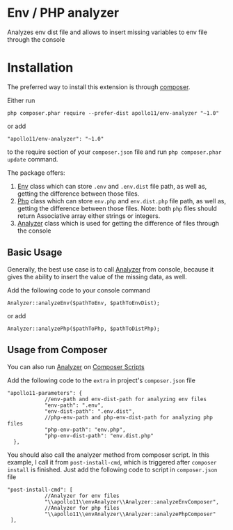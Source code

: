 # Env / PHP analyzer
Analyzes env dist file and allows to insert missing variables to env file through the console
# Installation
The preferred way to install this extension is through [composer](http://getcomposer.org/download/).

Either run

```
php composer.phar require --prefer-dist apollo11/env-analyzer "~1.0"
```

or add

```
"apollo11/env-analyzer": "~1.0"
```

to the require section of your `composer.json` file and run `php composer.phar update` command.


The package offers:

1. [Env](https://github.com/apolloeleven/env-analyzer/blob/master/Env.php) class which can store `.env` and `.env.dist` file path, as well as, getting the difference between those files.
2. [Php](https://github.com/apolloeleven/env-analyzer/blob/master/Php.php) class which can store `env.php` and `env.dist.php` file path, as well as, getting the difference between those files. Note: both `php` files should return Associative array either strings or integers.  
3. [Analyzer](https://github.com/apolloeleven/env-analyzer/blob/master/Analyzer.php) class which is used for getting the difference of files through the console

Basic Usage
-----
Generally, the best use case is to call [Analyzer](https://github.com/apolloeleven/env-analyzer/blob/master/Analyzer.php) from console, because it gives the ability to insert the value of the missing data, as well.

Add the following code to your console command

```
Analyzer::analyzeEnv($pathToEnv, $pathToEnvDist);
```

or add

```
Analyzer::analyzePhp($pathToPhp, $pathToDistPhp);
```

Usage from Composer
-----

You can also run [Analyzer](https://github.com/apolloeleven/env-analyzer/blob/master/Analyzer.php) on [Composer Scripts](https://getcomposer.org/doc/articles/scripts.md)

Add the following code to the `extra` in project's `composer.json` file

```
"apollo11-parameters": {
            //env-path and env-dist-path for analyzing env files
            "env-path": ".env",
            "env-dist-path": ".env.dist",
            //php-env-path and php-env-dist-path for analyzing php files
            "php-env-path": "env.php",
            "php-env-dist-path": "env.dist.php"
  },
```

You should also call the analyzer method from composer script. In this example, I call it from `post-install-cmd`, which is triggered after `composer install` is finished. Just add the following code to script in `composer.json` file

```
"post-install-cmd": [
            //Analyzer for env files
            "\\apollo11\\envAnalyzer\\Analyzer::analyzeEnvComposer",
            //Analyzer for php files
            "\\apollo11\\envAnalyzer\\Analyzer::analyzePhpComposer"
 ],
```